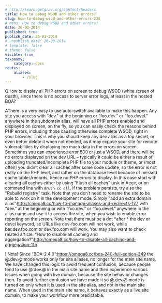 ```yaml
---
# http://learn.getgrav.org/content/headers
title: How to debug WSOD and other errors?
slug: how-to-debug-wsod-and-other-errors-238
# menu: How to debug WSOD and other errors?
date: 26-03-2014
published: true
publish_date: 26-03-2014
# unpublish_date: 26-03-2014
# template: false
# theme: false
visible: true
taxonomy:
    category: docs
routes:
    aliases:
        - /slug
---
```


<a name="debug-q"></a>

QHow to display all PHP errors on screen to debug WSOD (white screen of death), since there is no access to server error logs, at least in the hosted BOA?

<a name="debug-a"></a>

AThere is a very easy to use auto-switch available to make this happen. Any site you access with “dev.” at the beginning or “foo.dev.” or “foo.devel.” anywhere in the subdomain alias, will have all PHP errors enabled and displayed on screen, on the fly, so you can easily check the reasons behind PHP errors, including those causing otherwise complete WSOD, right in your browser. This is why you should keep any dev alias as a top secret, or even better delete it when not needed, as it may expose your site for remote vulnerabilities by displaying too much data in the errors on screen. Sometimes you can experience error 500 or just a WSOD, and there will be no errors displayed on the dev URL – typically it could be either a result of uploading truncated/incomplete PHP file to your module or theme, or (most often) you didn’t clear all caches after some code update, so the error is not really on the PHP level, and rather on the database level because of messed cache tables/records, hence no PHP errors to display. In this case start with clearing all caches either by using “Flush all caches” task in Aegir, or on command line with `drush cc all`. If the problem persists, try also the “Rebuild registry” task. Note that you don’t need to rename the site to be able to work on it in the development mode. Simply “add an extra domain alias”:http://omega8.cc/how-to-manage-aliases-and-redirects-127 with “dev.” at the beginning or with “foo.dev.” or “foo.devel.” anywhere in the alias name and use it to access the site, when you wish to enable error reporting on the screen. Note that there must be a dot \*after * the dev or devel keyword, so URLs like dev-foo.com will not work, while bar.dev.foo.com or dev.foo.com will work. You may also want to check related article: “How to disable all caching and aggregation?”:http://omega8.cc/how-to-disable-all-caching-and-aggregation-115

 ! Note! Since “BOA-2.4.0”:https://omega8.cc/boa-240-full-edition-349 the @.dev.@ mode works only for site aliases, no longer for the main site name. We have changed this logic to avoid frequent confusion, because people tend to use @.dev.@ in the main site name and then experience various issues when going with live domain, because the site behavior changes then. To avoid further confusion we have made it so @.dev.@ mode is turned on only when it is used in the site alias, and not in the main site name. When used in the main site name, it behaves exactly as a live site domain, to make your workflow more predictable.